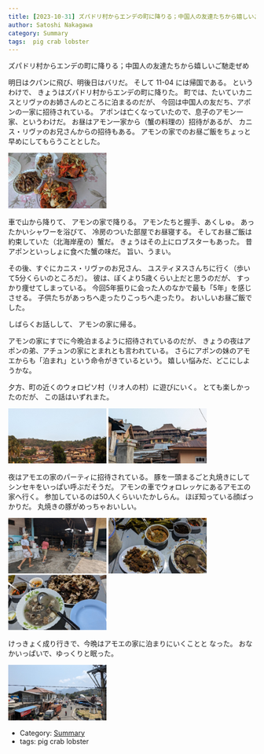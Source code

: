 ```yaml
---
title: [2023-10-31] ズパドリ村からエンデの町に降りる；中国人の友達たちから嬉しいご馳走ぜめ ---いっきに 3 kgくらい太ったかも
author: Satoshi Nakagawa
category: Summary
tags:  pig crab lobster
---
```


ズパドリ村からエンデの町に降りる；中国人の友達たちから嬉しいご馳走ぜめ

 明日はクパンに飛び、明後日はバリだ。
そして 11-04 には帰国である。
というわけで、
きょうはズパドリ村からエンデの町に降りた。
町では、たいていカニスとリヴァのお姉さんのところに泊まるのだが、
今回は中国人の友だち、アポンの一家に招待されている。
アポンは亡くなっていたので、息子のアモン一家、というわけだ。
お昼はアモン一家から（蟹の料理の）招待があるが、
カニス・リヴァのお兄さんからの招待もある。
アモンの家でのお昼ご飯をちょっと早めにしてもらうこととした。

<a href="/pict/2023-10-31-crab.jpg">
<img src="/pict/2023-10-31-crab.jpg" alt="蟹とロブスター" width="200"/></a>

 車で山から降りて、
アモンの家で降りる。
アモンたちと握手、あくしゅ。
あったかいシャワーを浴びて、
冷房のついた部屋でお昼寝する。
そしてお昼ご飯は約束していた（北海岸産の）蟹だ。
きょうはその上にロブスターもあった。
昔アポンといっしょに食べた蟹の味だ。
旨い、うまい。

 その後、すぐにカニス・リヴァのお兄さん、
ユスティヌスさんちに行く（歩いて5分くらいのところだ）。
彼は、ぼくより5歳くらい上だと思うのだが、
すっかり痩せてしまっている。
今回5年振りに会った人のなかで最も「5年」を感じさせる。
子供たちがあっちへ走ったりこっちへ走ったり。
おいしいお昼ご飯でした。

 しばらくお話しして、
アモンの家に帰る。

 アモンの家にすでに今晩泊まるように招待されているのだが、
きょうの夜はアポンの弟、アチュンの家にとまれとも言われている。
さらにアポンの妹のアモエからも「泊まれ」という命令がきているという。
嬉しい悩みだ、どこにしようかな。

 夕方、町の近くのウォロピソ村（リオ人の村）に遊びにいく。
とても楽しかったのだが、
この話はいずれまた。

<a href="/pict/2023-10-31-wolotopo-1.jpg">
<img src="/pict/2023-10-31-wolotopo-1.jpg" alt="ウォロピソ村の儀礼家屋" width="200"/></a>

<a href="/pict/2023-10-31-wolotopo-2.jpg">
<img src="/pict/2023-10-31-wolotopo-2.jpg" alt="ウォロピソ村の教会" width="200"/></a>

 夜はアモエの家のパーティに招待されている。
豚を一頭まるごと丸焼きにしてシンセキをいっぱい呼ぶだそうだ。
アモンの車でウォロレッケにあるアモエの家へ行く。
参加しているのは50人くらいいたかしらん。
ほぼ知っている顔ばっかりだ。
丸焼きの豚がめっちゃおいしい。

<a href="/pict/2023-10-31-cooking.jpg">
<img src="/pict/2023-10-31-cooking.jpg" alt="豚をやいている" width="200"/></a>

<a href="/pict/2023-10-31-pork-1.jpg">
<img src="/pict/2023-10-31-pork-1.jpg" alt="豚の料理" width="200"/></a>

<a href="/pict/2023-10-31-pork-2.jpg">
<img src="/pict/2023-10-31-pork-2.jpg" alt="豚の料理" width="200"/></a>

 けっきょく成り行きで、今晩はアモエの家に泊まりにいくことと
なった。
おなかいっぱいで、ゆっくりと眠った。

<a href="/pict/2023-10-31-wolowona.jpg">
<img src="/pict/2023-10-31-wolowona.jpg" alt="ウォロレッケの町並み" width="200"/></a>

- Category: [Summary](https://merapano.github.io/categories.html#Summary)
- tags:  pig crab lobster
